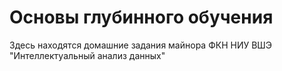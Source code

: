 # Основы глубинного обучения
Здесь находятся домашние задания майнора ФКН НИУ ВШЭ "Интеллектуальный анализ данных"
